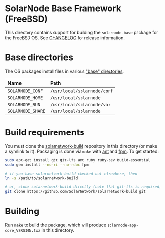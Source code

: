 # SolarNode Base Framework (FreeBSD)

This directory contains support for building the `solarnode-base` package for the FreeBSD OS.
See [CHANGELOG](./CHANGELOG.md) for release information.

# Base directories

The OS packages install files in various ["base" directories][base-dirs].

| Name              | Path |
|:------------------|:------------|
| `SOLARNODE_CONF`  | `/usr/local/solarnode/conf` |
| `SOLARNODE_HOME`  | `/usr/local/solarnode` |
| `SOLARNODE_RUN`   | `/usr/local/solarnode/var` |
| `SOLARNODE_SHARE` | `/usr/local/solarnode` |

# Build requirements

You must clone the [solarnetwork-build][sn-build] repository in this directory (or make a symlink
to it). Packaging is done via `make` with [ant][ant] and [fpm][fpm]. To get started:

```sh
sudo apt-get install git git-lfs ant ruby ruby-dev build-essential
sudo gem install --no-ri --no-rdoc fpm

# if you have solarnetwork-build checked out elsewhere, then
ln -s /path/to/solarnetwork-build

# or, clone solarnetwork-build directly (note that git-lfs is required)
git clone https://github.com/SolarNetwork/solarnetwork-build.git
```

# Building

Run `make` to build the package, which will produce `solarnode-app-core_VERSION.txz` in
this directory.

[ant]: https://ant.apache.org/
[base-dirs]: ../README.md#base-directories
[fpm]: https://github.com/jordansissel/fpm
[sn-build]: https://github.com/SolarNetwork/solarnetwork-build/
